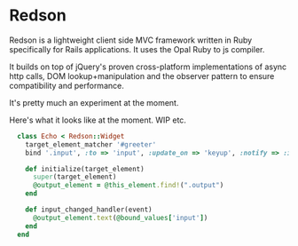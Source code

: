# Redson

Redson is a lightweight client side MVC framework written in Ruby specifically for Rails applications. It uses the Opal Ruby to js compiler.

It builds on top of jQuery's proven cross-platform implementations of async http calls, DOM lookup+manipulation and the observer pattern to ensure compatibility and performance.

It's pretty much an experiment at the moment.


Here's what it looks like at the moment. WIP etc.

```ruby
  class Echo < Redson::Widget
    target_element_matcher '#greeter'
    bind '.input', :to => 'input', :update_on => 'keyup', :notify => :input_changed_handler

    def initialize(target_element)
      super(target_element)
      @output_element = @this_element.find!(".output")
    end

    def input_changed_handler(event)
      @output_element.text(@bound_values['input'])
    end
  end
```
